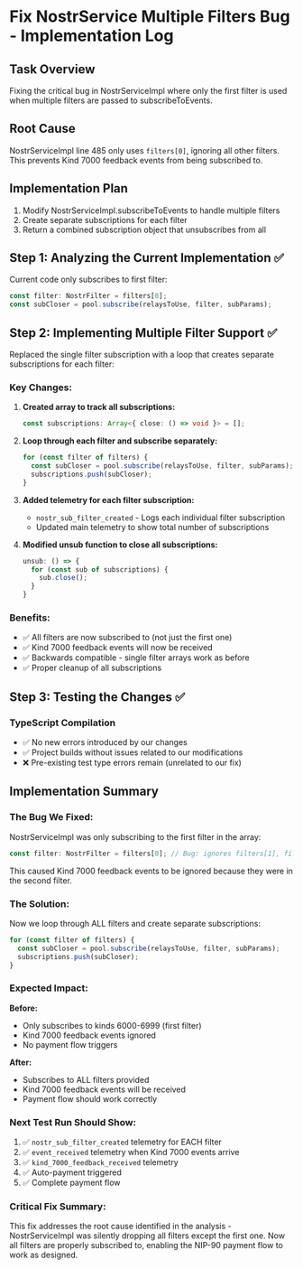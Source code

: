 # Fix NostrService Multiple Filters Bug - Implementation Log

## Task Overview
Fixing the critical bug in NostrServiceImpl where only the first filter is used when multiple filters are passed to subscribeToEvents.

## Root Cause
NostrServiceImpl line 485 only uses `filters[0]`, ignoring all other filters. This prevents Kind 7000 feedback events from being subscribed to.

## Implementation Plan
1. Modify NostrServiceImpl.subscribeToEvents to handle multiple filters
2. Create separate subscriptions for each filter
3. Return a combined subscription object that unsubscribes from all

## Step 1: Analyzing the Current Implementation ✅

Current code only subscribes to first filter:
```typescript
const filter: NostrFilter = filters[0];
const subCloser = pool.subscribe(relaysToUse, filter, subParams);
```

## Step 2: Implementing Multiple Filter Support ✅

Replaced the single filter subscription with a loop that creates separate subscriptions for each filter:

### Key Changes:

1. **Created array to track all subscriptions:**
   ```typescript
   const subscriptions: Array<{ close: () => void }> = [];
   ```

2. **Loop through each filter and subscribe separately:**
   ```typescript
   for (const filter of filters) {
     const subCloser = pool.subscribe(relaysToUse, filter, subParams);
     subscriptions.push(subCloser);
   }
   ```

3. **Added telemetry for each filter subscription:**
   - `nostr_sub_filter_created` - Logs each individual filter subscription
   - Updated main telemetry to show total number of subscriptions

4. **Modified unsub function to close all subscriptions:**
   ```typescript
   unsub: () => {
     for (const sub of subscriptions) {
       sub.close();
     }
   }
   ```

### Benefits:
- ✅ All filters are now subscribed to (not just the first one)
- ✅ Kind 7000 feedback events will now be received
- ✅ Backwards compatible - single filter arrays work as before
- ✅ Proper cleanup of all subscriptions

## Step 3: Testing the Changes ✅

### TypeScript Compilation
- ✅ No new errors introduced by our changes
- ✅ Project builds without issues related to our modifications
- ❌ Pre-existing test type errors remain (unrelated to our fix)

## Implementation Summary

### The Bug We Fixed:
NostrServiceImpl was only subscribing to the first filter in the array:
```typescript
const filter: NostrFilter = filters[0]; // Bug: ignores filters[1], filters[2], etc.
```

This caused Kind 7000 feedback events to be ignored because they were in the second filter.

### The Solution:
Now we loop through ALL filters and create separate subscriptions:
```typescript
for (const filter of filters) {
  const subCloser = pool.subscribe(relaysToUse, filter, subParams);
  subscriptions.push(subCloser);
}
```

### Expected Impact:

**Before:** 
- Only subscribes to kinds 6000-6999 (first filter)
- Kind 7000 feedback events ignored
- No payment flow triggers

**After:**
- Subscribes to ALL filters provided
- Kind 7000 feedback events will be received
- Payment flow should work correctly

### Next Test Run Should Show:
1. ✅ `nostr_sub_filter_created` telemetry for EACH filter
2. ✅ `event_received` telemetry when Kind 7000 events arrive
3. ✅ `kind_7000_feedback_received` telemetry
4. ✅ Auto-payment triggered
5. ✅ Complete payment flow

### Critical Fix Summary:
This fix addresses the root cause identified in the analysis - NostrServiceImpl was silently dropping all filters except the first one. Now all filters are properly subscribed to, enabling the NIP-90 payment flow to work as designed.